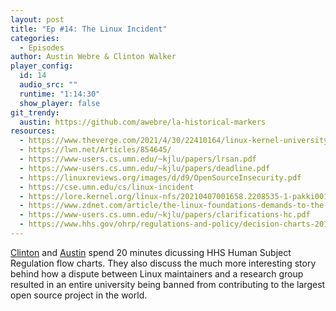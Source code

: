 ```yaml
---
layout: post
title: "Ep #14: The Linux Incident"
categories:
  - Episodes
author: Austin Webre & Clinton Walker
player_config:
  id: 14
  audio_src: ""
  runtime: "1:14:30"
  show_player: false
git_trendy:
  austin: https://github.com/awebre/la-historical-markers
resources:
  - https://www.theverge.com/2021/4/30/22410164/linux-kernel-university-of-minnesota-banned-open-source
  - https://lwn.net/Articles/854645/
  - https://www-users.cs.umn.edu/~kjlu/papers/lrsan.pdf
  - https://www-users.cs.umn.edu/~kjlu/papers/deadline.pdf
  - https://linuxreviews.org/images/d/d9/OpenSourceInsecurity.pdf
  - https://cse.umn.edu/cs/linux-incident
  - https://lore.kernel.org/linux-nfs/20210407001658.2208535-1-pakki001@umn.edu/
  - https://www.zdnet.com/article/the-linux-foundations-demands-to-the-university-of-minnesota-for-its-bad-linux-patches/
  - https://www-users.cs.umn.edu/~kjlu/papers/clarifications-hc.pdf
  - https://www.hhs.gov/ohrp/regulations-and-policy/decision-charts-2018/index.html
---
```


[Clinton](https://twitter.com/clintonjwalker) and [Austin](https://twitter.com/austinwebre) spend 20 minutes dicussing HHS Human Subject Regulation flow charts. They also discuss the much more interesting story behind how a dispute between Linux maintainers and a research group resulted in an entire university being banned from contributing to the largest open source project in the world.
